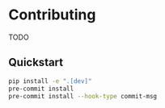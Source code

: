 # Contributing

TODO

## Quickstart

```bash
pip install -e ".[dev]"
pre-commit install
pre-commit install --hook-type commit-msg
```
